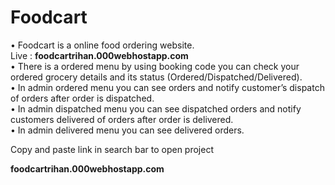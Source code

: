 # Foodcart
•	Foodcart is a online food ordering website.<br>
Live : <b>foodcartrihan.000webhostapp.com</b><br>
•	There is a ordered menu by using booking code you can check your ordered grocery details and its status (Ordered/Dispatched/Delivered).<br>
•	In admin ordered menu you can see orders and notify customer’s dispatch of orders after order is dispatched.<br>
•	In admin dispatched menu you can see dispatched orders and notify customers delivered of orders after order is delivered.<br>
•	In admin delivered menu you can see delivered orders.<br>
<p>Copy and paste link in search bar to open project</p>
<b>foodcartrihan.000webhostapp.com</b>

